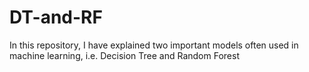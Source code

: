 # DT-and-RF
In this repository, I have explained two important models often used in machine learning, i.e. Decision Tree and Random Forest 

